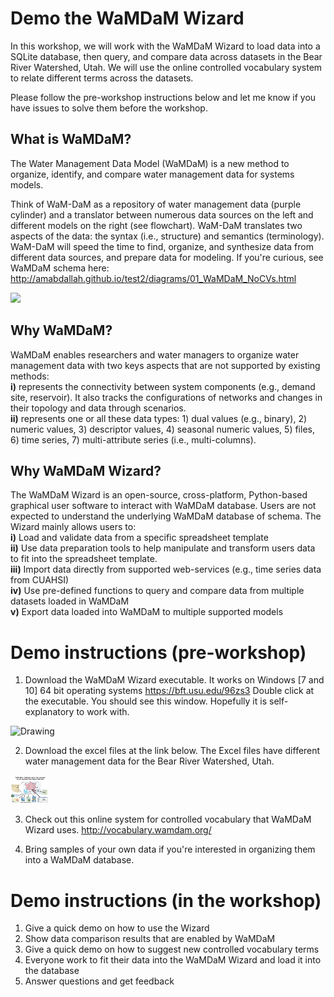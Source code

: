 # Demo the WaMDaM Wizard

In this workshop, we will work with the WaMDaM Wizard to load data into a SQLite database, then query, and compare data across datasets in the Bear River Watershed, Utah. We will use the online controlled vocabulary system to relate different terms across the datasets.  

Please follow the pre-workshop instructions below and let me know if you have issues to solve them before the workshop.  

## What is WaMDaM?

The Water Management Data Model (WaMDaM) is a new method to organize, identify, and compare water management data for systems models. 

Think of WaM-DaM as a repository of water management data (purple cylinder) and a translator between numerous data sources on the left and different models on the right (see flowchart). WaM-DaM translates two aspects of the data: the syntax (i.e., structure) and semantics (terminology). WaM-DaM will speed the time to find, organize, and synthesize data from different data sources, and prepare data for modeling. If you're curious, see WaMDaM schema here: http://amabdallah.github.io/test2/diagrams/01_WaMDaM_NoCVs.html

<img src="https://github.com/amabdallah/Tests/blob/master/WaMDaM_workflow.jpg"/>  


## Why WaMDaM?   
WaMDaM enables researchers and water managers to organize water management data with two keys aspects that are not supported by existing methods:    
**i)** represents the connectivity between system components (e.g., demand site, reservoir). It also tracks the configurations of networks and changes in their topology and data through scenarios.   
**ii)** represents one or all these data types: 1) dual values (e.g., binary), 2) numeric values, 3) descriptor values, 4) seasonal numeric values, 5) files, 6) time series, 7) multi-attribute series (i.e., multi-columns).  


## Why WaMDaM Wizard?   
The WaMDaM Wizard is an open-source, cross-platform, Python-based graphical user software to interact with WaMDaM database. Users are not expected to understand the underlying WaMDaM database of schema. The Wizard mainly allows users to:    
**i)**   Load and validate data from a specific spreadsheet template   
**ii)**  Use data preparation tools to help manipulate and transform users data to fit into the spreadsheet template.  
**iii)** Import data directly from supported web-services (e.g., time series data from CUAHSI)  
**iv)**  Use pre-defined functions to query and compare data from multiple datasets loaded in WaMDaM   
**v)**   Export data loaded into WaMDaM to multiple supported models   



# Demo instructions (pre-workshop)

1. Download the WaMDaM Wizard executable. It works on Windows [7 and 10] 64 bit operating systems 
https://bft.usu.edu/96zs3
Double click at the executable. You should see this window. Hopefully it is self-explanatory to work with. 

<img src="https://github.com/amabdallah/Tests/blob/master/Wizard.PNG" alt="Drawing" style="width: 60px;"/>  


2. Download the excel files at the link below. The Excel files have different water management data for the Bear River Watershed, Utah.

<img src="https://github.com/amabdallah/Demo_WaMDaM_Wizard/blob/master/Application.PNG" alt="Drawing" style="width: 60px;"/>  

3. Check out this online system for controlled vocabulary that WaMDaM Wizard uses. http://vocabulary.wamdam.org/

4. Bring samples of your own data if you're interested in organizing them into a WaMDaM database. 


# Demo instructions (in the workshop)  
1. Give a quick demo on how to use the Wizard
2. Show data comparison results that are enabled by WaMDaM 
3. Give a quick demo on how to suggest new controlled vocabulary terms
4. Everyone work to fit their data into the WaMDaM Wizard and load it into the database 
5. Answer questions and get feedback


